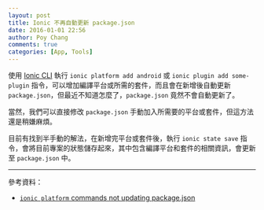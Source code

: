 ```yaml
---
layout: post
title: Ionic 不再自動更新 package.json
date: 2016-01-01 22:56
author: Poy Chang
comments: true
categories: [App, Tools]
---
```

使用 [Ionic CLI](https://github.com/driftyco/ionic-cli) 執行 `ionic platform add android` 或 `ionic plugin add some-plugin` 指令，可以增加編譯平台或所需的套件，而且會在新增後自動更新 `package.json`，但最近不知道怎麼了，`package.json` 竟然不會自動更新了。

當然，我們可以直接修改 `package.json` 手動加入所需要的平台或套件，但這方法還是稍嫌麻煩。

目前有找到半手動的解法，在新增完平台或套件後，執行 `ionic state save` 指令，會將目前專案的狀態儲存起來，其中包含編譯平台和套件的相關資訊，會更新至 `package.json` 中。

----------

參考資料：

* [`ionic platform` commands not updating package.json](https://github.com/driftyco/ionic-cli/issues/1254#issuecomment-240962880)